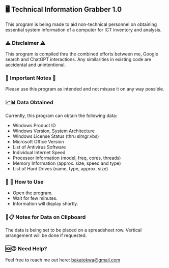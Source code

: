 ## 🖥️ Technical Information Grabber 1.0
This program is being made to aid non-technical personnel on obtaining essential system information of a computer for ICT inventory and analysis. 
### ⚠️ Disclaimer ⚠️ 
This program is compiled thru the combined efforts between me, Google search and ChatGPT interactions. Any similarities in existing code are accidental and unintentional.
### 🛑 Important Notes 🛑 
Please use this program as intended and not misuse it on any way possible. 
### 📈📊 Data Obtained 
Currently, this program can obtain the following data:
* Windows Product ID
* Windows Version, System Architecture
* Windows License Status (thru slmgr.vbs)
* Microsoft Office Version
* List of Antivirus Software
* Individual Internet Speed
* Processor Information (model, freq, cores, threads)
* Memory Information (approx. size, speed and type)
* List of Hard Drives (name, type, approx. size)
### 🔨 🧰 How to Use
* Open the program.
* Wait for few minutes.
* Information will display shortly. 
### 📝📋 Notes for Data on Clipboard 
The data is being set to be placed on a spreadsheet row. Vertical arrangement will be done if requested. 
### 🆘😣 Need Help? 
Feel free to reach me out here: bakatokwa@gmail.com 
